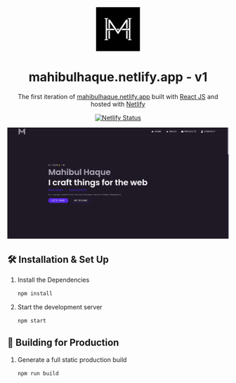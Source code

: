 <div align="center">
  <img alt="Logo" src="https://raw.githubusercontent.com/MahibulHaque/Portfolio/main/public/images/MH Logo white-01 (1).png" width="100" />
</div>
<h1 align="center">
  mahibulhaque.netlify.app - v1
</h1>
<p align="center">
  The first iteration of <a href="https://mahibulhaque.netlify.app" target="_blank">mahibulhaque.netlify.app</a> built with <a href="https://www.reactjs.org/" target="_blank">React JS</a> and hosted with <a href="https://www.netlify.com/" target="_blank">Netlify</a>
</p>
<p align="center">
  <a href="https://app.netlify.com/sites/brittanychiang/deploys" target="_blank">
    <img src="https://api.netlify.com/api/v1/badges/1963b488-7b78-48c9-9e2d-6fb5e47ab3af/deploy-status" alt="Netlify Status" />
  </a>
</p>
<div align="center">
  <img alt="Logo" src="https://raw.githubusercontent.com/MahibulHaque/Portfolio/main/public/images/demo.png"/>
</div>

## 🛠 Installation & Set Up

1. Install the Dependencies

   ```sh
   npm install 
   ```

2. Start the development server

   ```sh
   npm start
   ```

## 🚀 Building for Production

1. Generate a full static production build

   ```sh
   npm run build
   ```
